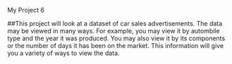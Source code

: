 My Project 6

##This project will look at a dataset of car sales advertisements. The data may be viewed in many ways. For example, you may view it by autombile type and the year it was produced. You may also view it by its components or the number of days it has been on the market. This information will give you a variety of ways to view the data.
